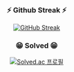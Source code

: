 <div align=center>

### ⚡ Github Streak ⚡ <br/>

[![GitHub Streak](https://streak-stats.demolab.com?user=foresec&theme=transparent&hide_border=true&date_format=%5BY.%5Dn.j&card_width=1000)](https://git.io/streak-stats)

### 😁 Solved 😁 <br/>

[![Solved.ac
프로필](http://mazassumnida.wtf/api/v2/generate_badge?boj=foresec)](https://solved.ac/profile/foresec)

<!-- - 🔭 I’m currently working on ...
- 🌱 I’m currently learning ...
- 👯 I’m looking to collaborate on ...
- 🤔 I’m looking for help with ...
- 💬 Ask me about ...
- 📫 How to reach me: ...
- 😄 Pronouns: ...
- ⚡ Fun fact: ... -->


</div>
